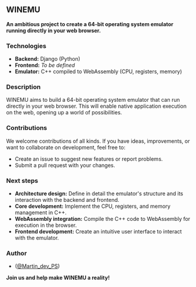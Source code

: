 ## WINEMU

**An ambitious project to create a 64-bit operating system emulator running directly in your web browser.**

### Technologies

* **Backend:** Django (Python)
* **Frontend:** *To be defined*
* **Emulator:** C++ compiled to WebAssembly (CPU, registers, memory)

### Description

WINEMU aims to build a 64-bit operating system emulator that can run directly in your web browser. This will enable native application execution on the web, opening up a world of possibilities.

### Contributions

We welcome contributions of all kinds. If you have ideas, improvements, or want to collaborate on development, feel free to:

* Create an issue to suggest new features or report problems.
* Submit a pull request with your changes.

### Next steps

* **Architecture design:** Define in detail the emulator's structure and its interaction with the backend and frontend.
* **Core development:** Implement the CPU, registers, and memory management in C++.
* **WebAssembly integration:** Compile the C++ code to WebAssembly for execution in the browser.
* **Frontend development:** Create an intuitive user interface to interact with the emulator.

### Author

*  ([@Martin_dev_PS](https://x.com/Martin_dev_PS))

**Join us and help make WINEMU a reality!**
